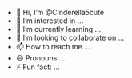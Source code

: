 - 👋 Hi, I’m @Cinderella5cute
- 👀 I’m interested in ...
- 🌱 I’m currently learning ...
- 💞️ I’m looking to collaborate on ...
- 📫 How to reach me ...
- 😄 Pronouns: ...
- ⚡ Fun fact: ...

<!---
Cinderella5cute/Cinderella5cute is a ✨ special ✨ repository because its `README.md` (this file) appears on your GitHub profile.
You can click the Preview link to take a look at your changes.
--->
